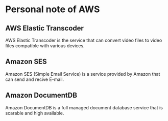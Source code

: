 # Personal note of AWS

## AWS Elastic Transcoder
AWS Elastic Transcoder is the service that can convert video files to video files compatible with various devices.

## Amazon SES
Amazon SES (Simple Email Service) is a service provided by Amazon that can send and recive E-mail.

## Amazon DocumentDB
Amazon DocumentDB is a full managed document database service that is scarable and high available.
